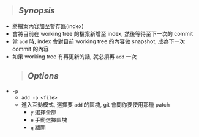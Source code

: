 > ## **_Synopsis_**

- 將檔案內容加至暫存區(index)
- 會將目前在 working tree 的檔案新增至 index, 然後等待至下一次的 commit
- 當 `add` 時, index 會對目前 working tree 的內容做 snapshot, 成為下一次 commit 的內容
- 如果 working tree 有再更新的話, 就必須再 `add` 一次
  > ## **_Options_**
- `-p`
  - `add -p <file>`
  - 進入互動模式, 選擇要 `add` 的區塊, git 會問你要使用那種 patch
    - `y` 選擇全部
    - `e` 手動選擇區塊
    - `q` 離開
